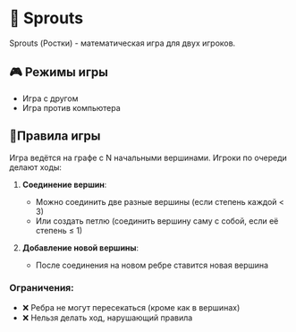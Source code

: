 # 🌱 Sprouts
Sprouts (Ростки) - математическая игра для двух игроков.

## 🎮 Режимы игры
- Игра с другом
- Игра против компьютера

## 📜Правила игры
Игра ведётся на графе с N начальными вершинами. Игроки по очереди делают ходы:

1. **Соединение вершин**:
   - Можно соединить две разные вершины (если степень каждой < 3)
   - Или создать петлю (соединить вершину саму с собой, если её степень ≤ 1)

2. **Добавление новой вершины**:
   - После соединения на новом ребре ставится новая вершина

### Ограничения:
- ❌ Ребра не могут пересекаться (кроме как в вершинах)
- ❌ Нельзя делать ход, нарушающий правила

